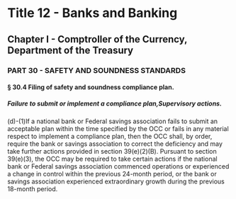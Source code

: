
# Title 12 - Banks and Banking
## Chapter I - Comptroller of the Currency, Department of the Treasury
### PART 30 - SAFETY AND SOUNDNESS STANDARDS
#### § 30.4 Filing of safety and soundness compliance plan.
##### Failure to submit or implement a compliance plan,Supervisory actions.

(d)-(1)If a national bank or Federal savings association fails to submit an acceptable plan within the time specified by the OCC or fails in any material respect to implement a compliance plan, then the OCC shall, by order, require the bank or savings association to correct the deficiency and may take further actions provided in section 39(e)(2)(B). Pursuant to section 39(e)(3), the OCC may be required to take certain actions if the national bank or Federal savings association commenced operations or experienced a change in control within the previous 24-month period, or the bank or savings association experienced extraordinary growth during the previous 18-month period.
